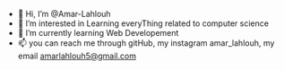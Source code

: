 - 👋 Hi, I’m @Amar-Lahlouh
- 👀 I’m interested in Learning everyThing related to computer science
- 🌱 I’m currently learning Web Developement
- 📫 you can reach me through gitHub, my instagram amar_lahlouh, my email amarlahlouh5@gmail.com

<!---
Amar-Lahlouh/Amar-Lahlouh is a ✨ special ✨ repository because its `README.md` (this file) appears on your GitHub profile.
You can click the Preview link to take a look at your changes.
--->
